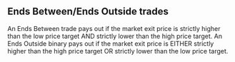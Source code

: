 ## Ends Between/Ends Outside trades

An Ends Between trade pays out if the market exit price is strictly higher than the low price target AND strictly lower than the high price target. An Ends Outside binary pays out if the market exit price is EITHER strictly higher than the high price target OR strictly lower than the low price target.